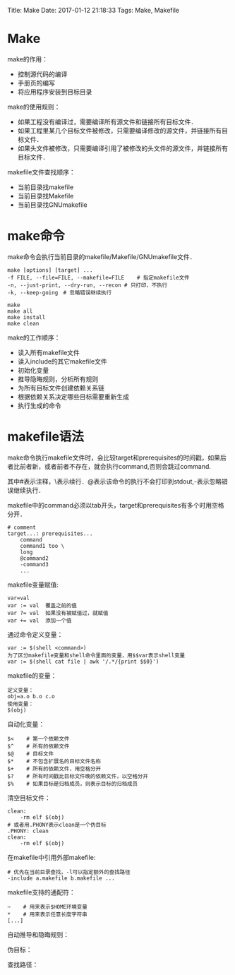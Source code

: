 Title: Make
Date: 2017-01-12 21:18:33
Tags: Make, Makefile



# Make

make的作用：
* 控制源代码的编译
* 手册页的编写
* 将应用程序安装到目标目录

make的使用规则：
* 如果工程没有编译过，需要编译所有源文件和链接所有目标文件．
* 如果工程里某几个目标文件被修改，只需要编译修改的源文件，并链接所有目标文件．
* 如果头文件被修改，只需要编译引用了被修改的头文件的源文件，并链接所有目标文件．

makefile文件查找顺序：
* 当前目录找makefile
* 当前目录找Makefile
* 当前目录找GNUmakefile

# make命令

make命令会执行当前目录的makefile/Makefile/GNUmakefile文件．

    make [options] [target] ...
    -f FILE, --file=FILE, --makefile=FILE    # 指定makefile文件
    -n, --just-print, --dry-run, --recon # 只打印，不执行
    -k, --keep-going　# 忽略错误继续执行

    make
    make all
    make install
    make clean

make的工作顺序：
* 读入所有makefile文件
* 读入include的其它makefile文件
* 初始化变量
* 推导隐晦规则，分析所有规则
* 为所有目标文件创建依赖关系链
* 根据依赖关系决定哪些目标需要重新生成
* 执行生成的命令

# makefile语法

make命令执行makefile文件时，会比较target和prerequisites的时间戳，如果后者比前者新，或者前者不存在，就会执行command,否则会跳过command.

其中#表示注释，\表示续行．@表示该命令的执行不会打印到stdout,-表示忽略错误继续执行．

makefile中的command必须以tab开头，target和prerequisites有多个时用空格分开．

    # comment
    target...: prerequisites...
        command
        command1 too \
        long
        @command2
        -command3
        ...

makefile变量赋值:

    var=val
    var := val  覆盖之前的值
    var ?= val  如果没有被赋值过，就赋值
    var += val  添加一个值

通过命令定义变量：

    var := $(shell <command>)
    为了区分makefile变量和shell命令里面的变量，用$$var表示shell变量
    var := $(shell cat file | awk '/.*/{print $$0}')

makefile的变量：

    定义变量：
    obj=a.o b.o c.o
    使用变量：
    $(obj)

自动化变量：

    $<    # 第一个依赖文件
    $^    # 所有的依赖文件
    $@    # 目标文件
    $*    # 不包含扩展名的目标文件名称
    $+    # 所有的依赖文件，用空格分开
    $?    # 所有时间戳比目标文件晚的依赖文件，以空格分开
    $%    # 如果目标是归档成员，则表示目标的归档成员

清空目标文件：

    clean:
        -rm elf $(obj)
    # 或者用.PHONY表示clean是一个伪目标
    .PHONY: clean
    clean:
        -rm elf $(obj)

在makefile中引用外部makefile:

    # 优先在当前目录查找，-l可以指定额外的查找路径
    -include a.makefile b.makefile ...

makefile支持的通配符：

    ~    # 用来表示$HOME环境变量
    *    # 用来表示任意长度字符串
    [...]

自动推导和隐晦规则：

伪目标：

查找路径：

